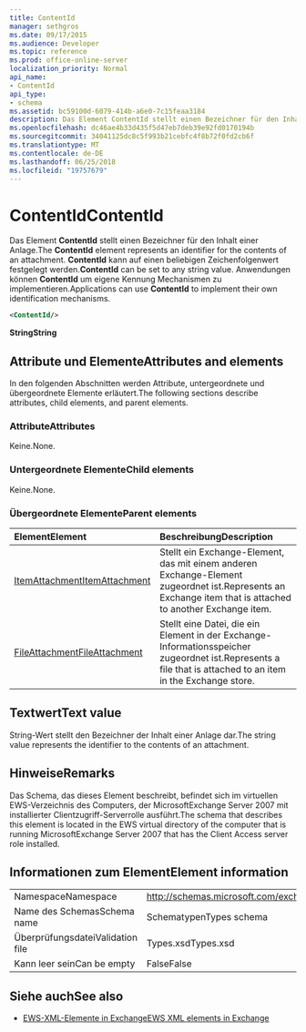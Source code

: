 ```yaml
---
title: ContentId
manager: sethgros
ms.date: 09/17/2015
ms.audience: Developer
ms.topic: reference
ms.prod: office-online-server
localization_priority: Normal
api_name:
- ContentId
api_type:
- schema
ms.assetid: bc59100d-6079-414b-a6e0-7c15feaa3184
description: Das Element ContentId stellt einen Bezeichner für den Inhalt einer Anlage. ContentId kann auf einen beliebigen Zeichenfolgenwert festgelegt werden. Anwendungen können ContentId um eigene Kennung Mechanismen zu implementieren.
ms.openlocfilehash: dc46ae4b33d435f5d47eb7deb39e92fd0170194b
ms.sourcegitcommit: 34041125dc8c5f993b21cebfc4f8b72f0fd2cb6f
ms.translationtype: MT
ms.contentlocale: de-DE
ms.lasthandoff: 06/25/2018
ms.locfileid: "19757679"
---
```

# <a name="contentid"></a><span data-ttu-id="331ed-105">ContentId</span><span class="sxs-lookup"><span data-stu-id="331ed-105">ContentId</span></span>

<span data-ttu-id="331ed-106">Das Element **ContentId** stellt einen Bezeichner für den Inhalt einer Anlage.</span><span class="sxs-lookup"><span data-stu-id="331ed-106">The **ContentId** element represents an identifier for the contents of an attachment.</span></span> <span data-ttu-id="331ed-107">**ContentId** kann auf einen beliebigen Zeichenfolgenwert festgelegt werden.</span><span class="sxs-lookup"><span data-stu-id="331ed-107">**ContentId** can be set to any string value.</span></span> <span data-ttu-id="331ed-108">Anwendungen können **ContentId** um eigene Kennung Mechanismen zu implementieren.</span><span class="sxs-lookup"><span data-stu-id="331ed-108">Applications can use **ContentId** to implement their own identification mechanisms.</span></span> 
  
```xml
<ContentId/>
```

 <span data-ttu-id="331ed-109">**String**</span><span class="sxs-lookup"><span data-stu-id="331ed-109">**String**</span></span>
## <a name="attributes-and-elements"></a><span data-ttu-id="331ed-110">Attribute und Elemente</span><span class="sxs-lookup"><span data-stu-id="331ed-110">Attributes and elements</span></span>

<span data-ttu-id="331ed-111">In den folgenden Abschnitten werden Attribute, untergeordnete und übergeordnete Elemente erläutert.</span><span class="sxs-lookup"><span data-stu-id="331ed-111">The following sections describe attributes, child elements, and parent elements.</span></span>
  
### <a name="attributes"></a><span data-ttu-id="331ed-112">Attribute</span><span class="sxs-lookup"><span data-stu-id="331ed-112">Attributes</span></span>

<span data-ttu-id="331ed-113">Keine.</span><span class="sxs-lookup"><span data-stu-id="331ed-113">None.</span></span>
  
### <a name="child-elements"></a><span data-ttu-id="331ed-114">Untergeordnete Elemente</span><span class="sxs-lookup"><span data-stu-id="331ed-114">Child elements</span></span>

<span data-ttu-id="331ed-115">Keine.</span><span class="sxs-lookup"><span data-stu-id="331ed-115">None.</span></span>
  
### <a name="parent-elements"></a><span data-ttu-id="331ed-116">Übergeordnete Elemente</span><span class="sxs-lookup"><span data-stu-id="331ed-116">Parent elements</span></span>

|<span data-ttu-id="331ed-117">**Element**</span><span class="sxs-lookup"><span data-stu-id="331ed-117">**Element**</span></span>|<span data-ttu-id="331ed-118">**Beschreibung**</span><span class="sxs-lookup"><span data-stu-id="331ed-118">**Description**</span></span>|
|:-----|:-----|
|[<span data-ttu-id="331ed-119">ItemAttachment</span><span class="sxs-lookup"><span data-stu-id="331ed-119">ItemAttachment</span></span>](itemattachment.md) <br/> |<span data-ttu-id="331ed-120">Stellt ein Exchange-Element, das mit einem anderen Exchange-Element zugeordnet ist.</span><span class="sxs-lookup"><span data-stu-id="331ed-120">Represents an Exchange item that is attached to another Exchange item.</span></span>  <br/> |
|[<span data-ttu-id="331ed-121">FileAttachment</span><span class="sxs-lookup"><span data-stu-id="331ed-121">FileAttachment</span></span>](fileattachment.md) <br/> |<span data-ttu-id="331ed-122">Stellt eine Datei, die ein Element in der Exchange-Informationsspeicher zugeordnet ist.</span><span class="sxs-lookup"><span data-stu-id="331ed-122">Represents a file that is attached to an item in the Exchange store.</span></span>  <br/> |
   
## <a name="text-value"></a><span data-ttu-id="331ed-123">Textwert</span><span class="sxs-lookup"><span data-stu-id="331ed-123">Text value</span></span>

<span data-ttu-id="331ed-124">String-Wert stellt den Bezeichner der Inhalt einer Anlage dar.</span><span class="sxs-lookup"><span data-stu-id="331ed-124">The string value represents the identifier to the contents of an attachment.</span></span>
  
## <a name="remarks"></a><span data-ttu-id="331ed-125">Hinweise</span><span class="sxs-lookup"><span data-stu-id="331ed-125">Remarks</span></span>

<span data-ttu-id="331ed-126">Das Schema, das dieses Element beschreibt, befindet sich im virtuellen EWS-Verzeichnis des Computers, der MicrosoftExchange Server 2007 mit installierter Clientzugriff-Serverrolle ausführt.</span><span class="sxs-lookup"><span data-stu-id="331ed-126">The schema that describes this element is located in the EWS virtual directory of the computer that is running MicrosoftExchange Server 2007 that has the Client Access server role installed.</span></span>
  
## <a name="element-information"></a><span data-ttu-id="331ed-127">Informationen zum Element</span><span class="sxs-lookup"><span data-stu-id="331ed-127">Element information</span></span>

|||
|:-----|:-----|
|<span data-ttu-id="331ed-128">Namespace</span><span class="sxs-lookup"><span data-stu-id="331ed-128">Namespace</span></span>  <br/> |http://schemas.microsoft.com/exchange/services/2006/types  <br/> |
|<span data-ttu-id="331ed-129">Name des Schemas</span><span class="sxs-lookup"><span data-stu-id="331ed-129">Schema name</span></span>  <br/> |<span data-ttu-id="331ed-130">Schematypen</span><span class="sxs-lookup"><span data-stu-id="331ed-130">Types schema</span></span>  <br/> |
|<span data-ttu-id="331ed-131">Überprüfungsdatei</span><span class="sxs-lookup"><span data-stu-id="331ed-131">Validation file</span></span>  <br/> |<span data-ttu-id="331ed-132">Types.xsd</span><span class="sxs-lookup"><span data-stu-id="331ed-132">Types.xsd</span></span>  <br/> |
|<span data-ttu-id="331ed-133">Kann leer sein</span><span class="sxs-lookup"><span data-stu-id="331ed-133">Can be empty</span></span>  <br/> |<span data-ttu-id="331ed-134">False</span><span class="sxs-lookup"><span data-stu-id="331ed-134">False</span></span>  <br/> |
   
## <a name="see-also"></a><span data-ttu-id="331ed-135">Siehe auch</span><span class="sxs-lookup"><span data-stu-id="331ed-135">See also</span></span>



- [<span data-ttu-id="331ed-136">EWS-XML-Elemente in Exchange</span><span class="sxs-lookup"><span data-stu-id="331ed-136">EWS XML elements in Exchange</span></span>](ews-xml-elements-in-exchange.md)

